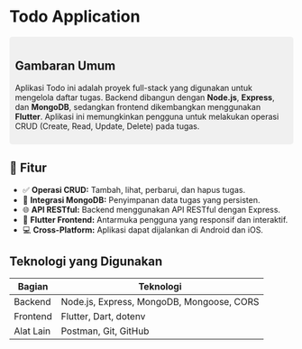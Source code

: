 # Todo Application

<div style="background-color:#f0f0f0; padding:10px; border-radius:5px;">
  <h2>Gambaran Umum</h2>
  <p>Aplikasi Todo ini adalah proyek full-stack yang digunakan untuk mengelola daftar tugas. Backend dibangun dengan <strong>Node.js</strong>, <strong>Express</strong>, dan <strong>MongoDB</strong>, sedangkan frontend dikembangkan menggunakan <strong>Flutter</strong>. Aplikasi ini memungkinkan pengguna untuk melakukan operasi CRUD (Create, Read, Update, Delete) pada tugas.</p>
</div>

## 🚀 Fitur
- ✅ **Operasi CRUD:** Tambah, lihat, perbarui, dan hapus tugas.
- 💾 **Integrasi MongoDB:** Penyimpanan data tugas yang persisten.
- 🌐 **API RESTful:** Backend menggunakan API RESTful dengan Express.
- 📱 **Flutter Frontend:** Antarmuka pengguna yang responsif dan interaktif.
- 💻 **Cross-Platform:** Aplikasi dapat dijalankan di Android dan iOS.

## Teknologi yang Digunakan

<table>
  <thead>
    <tr>
      <th>Bagian</th>
      <th>Teknologi</th>
    </tr>
  </thead>
  <tbody>
    <tr>
      <td>Backend</td>
      <td>Node.js, Express, MongoDB, Mongoose, CORS</td>
    </tr>
    <tr>
      <td>Frontend</td>
      <td>Flutter, Dart, dotenv</td>
    </tr>
    <tr>
      <td>Alat Lain</td>
      <td>Postman, Git, GitHub</td>
    </tr>
  </tbody>
</table>
